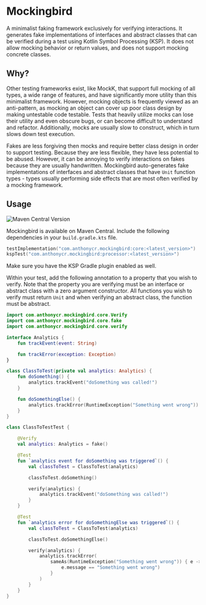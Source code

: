 # Mockingbird

A minimalist faking framework exclusively for verifying interactions. It generates fake
implementations of interfaces and abstract classes that can be verified during a test using Kotlin
Symbol Processing (KSP). It does not allow mocking behavior or return values, and does not support
mocking concrete classes.

## Why?

Other testing frameworks exist, like MockK, that support full mocking of all types, a wide range of
features, and have significantly more utility than this minimalist framework. However, mocking
objects is frequently viewed as an anti-pattern, as mocking an object can cover up poor class design
by making untestable code testable. Tests that heavily utilize mocks can lose their utility and even
obscure bugs, or can become difficult to understand and refactor. Additionally, mocks are usually
slow to construct, which in turn slows down test execution.

Fakes are less forgiving then mocks and require better class design in order to support testing.
Because they are less flexible, they have less potential to be abused. However, it can be annoying
to verify interactions on fakes because they are usually handwritten. Mockingbird auto-generates
fake implementations of interfaces and abstract classes that have `Unit` function types - types
usually performing side effects that are most often verified by a mocking framework.

## Usage

![Maven Central Version](https://img.shields.io/maven-central/v/com.anthonycr.mockingbird/core)


Mockingbird is available on Maven Central. Include the following dependencies in your
`build.gradle.kts` file.

```kotlin
testImplementation("com.anthonycr.mockingbird:core:<latest_version>")
kspTest("com.anthonycr.mockingbird:processor:<latest_version>")
```

Make sure you have the KSP Gradle plugin enabled as well.

Within your test, add the following annotation to a property that you wish to verify. Note that the
property you are verifying must be an interface or abstract class with a zero argument constructor.
All functions you wish to verify must return `Unit` and when verifying an abstract class, the
function must be abstract.

```kotlin
import com.anthonycr.mockingbird.core.Verify
import com.anthonycr.mockingbird.core.fake
import com.anthonycr.mockingbird.core.verify

interface Analytics {
    fun trackEvent(event: String)

    fun trackError(exception: Exception)
}

class ClassToTest(private val analytics: Analytics) {
    fun doSomething() {
        analytics.trackEvent("doSomething was called!")
    }

    fun doSomethingElse() {
        analytics.trackError(RuntimeException("Something went wrong"))
    }
}

class ClassToTestTest {

    @Verify
    val analytics: Analytics = fake()

    @Test
    fun `analytics event for doSomething was triggered`() {
        val classToTest = ClassToTest(analytics)

        classToTest.doSomething()

        verify(analytics) {
            analytics.trackEvent("doSomething was called!")
        }
    }

    @Test
    fun `analytics error for doSomethingElse was triggered`() {
        val classToTest = ClassToTest(analytics)

        classToTest.doSomethingElse()

        verify(analytics) {
            analytics.trackError(
                sameAs(RuntimeException("Something went wrong")) { e ->
                    e.message == "Something went wrong")
                }
            )
        }
    }
}
```

